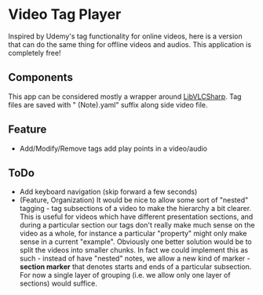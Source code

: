 ﻿# Video Tag Player

Inspired by Udemy's tag functionality for online videos, here is a version that can do the same thing for offline videos and audios. This application is completely free!

## Components

This app can be considered mostly a wrapper around [LibVLCSharp](https://code.videolan.org/videolan/LibVLCSharp/-/tree/3.x). Tag files are saved with " (Note).yaml" suffix along side video file.

## Feature

* Add/Modify/Remove tags add play points in a video/audio

## ToDo

* Add keyboard navigation (skip forward a few seconds)
* (Feature, Organization) It would be nice to allow some sort of "nested" tagging - tag subsections of a video to make the hierarchy a bit clearer. This is useful for videos which have different presentation sections, and during a particular section our tags don't really make much sense on the video as a whole, for instance a particular "property" might only make sense in a current "example". Obviously one better solution would be to split the videos into smaller chunks. In fact we could implement this as such - instead of have "nested" notes, we allow a new kind of marker - **section marker** that denotes starts and ends of a particular subsection. For now a single layer of grouping (i.e. we allow only one layer of sections) would suffice.
